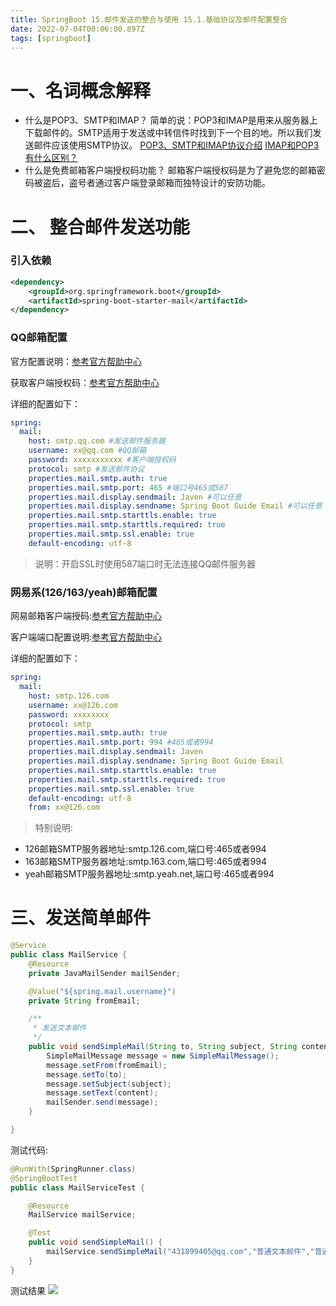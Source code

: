 ```yaml
---
title: SpringBoot 15.邮件发送的整合与使用 15.1.基础协议及邮件配置整合
date: 2022-07-04T00:06:00.897Z
tags: [springboot]
---
```

# 一、名词概念解释

- 什么是POP3、SMTP和IMAP？
  简单的说：POP3和IMAP是用来从服务器上下载邮件的。SMTP适用于发送或中转信件时找到下一个目的地。所以我们发送邮件应该使用SMTP协议。
  [POP3、SMTP和IMAP协议介绍](http://help.mail.163.com/faqDetail.do?code=d7a5dc8471cd0c0e8b4b8f4f8e49998b374173cfe9171305fa1ce630d7f67ac22dc0e9af8168582a)
  [IMAP和POP3有什么区别？](http://help.mail.163.com/faqDetail.do?code=d7a5dc8471cd0c0e8b4b8f4f8e49998b374173cfe9171305fa1ce630d7f67ac2f56104105f35a05d)
- 什么是免费邮箱客户端授权码功能？
  邮箱客户端授权码是为了避免您的邮箱密码被盗后，盗号者通过客户端登录邮箱而独特设计的安防功能。

# 二、 整合邮件发送功能

### 引入依赖

```xml
<dependency>
    <groupId>org.springframework.boot</groupId>
    <artifactId>spring-boot-starter-mail</artifactId>
</dependency>
```

### QQ邮箱配置

官方配置说明：[参考官方帮助中心](http://service.mail.qq.com/cgi-bin/help?subtype=1&&id=28&&no=369)

获取客户端授权码：[参考官方帮助中心](http://service.mail.qq.com/cgi-bin/help?subtype=1&&no=1001256&&id=28)

详细的配置如下：

```yaml
spring:
  mail:
    host: smtp.qq.com #发送邮件服务器
    username: xx@qq.com #QQ邮箱
    password: xxxxxxxxxxx #客户端授权码
    protocol: smtp #发送邮件协议
    properties.mail.smtp.auth: true
    properties.mail.smtp.port: 465 #端口号465或587
    properties.mail.display.sendmail: Javen #可以任意
    properties.mail.display.sendname: Spring Boot Guide Email #可以任意
    properties.mail.smtp.starttls.enable: true
    properties.mail.smtp.starttls.required: true
    properties.mail.smtp.ssl.enable: true
    default-encoding: utf-8
```

> 说明：开启SSL时使用587端口时无法连接QQ邮件服务器

### 网易系(126/163/yeah)邮箱配置

网易邮箱客户端授码:[参考官方帮助中心](http://help.mail.163.com/faq.do?m=list&categoryID=197)

客户端端口配置说明:[参考官方帮助中心](http://mail.163.com/html/110127_imap/index.htm#tab=android)

详细的配置如下：

```yaml
spring:
  mail:
    host: smtp.126.com
    username: xx@126.com
    password: xxxxxxxx
    protocol: smtp
    properties.mail.smtp.auth: true
    properties.mail.smtp.port: 994 #465或者994
    properties.mail.display.sendmail: Javen
    properties.mail.display.sendname: Spring Boot Guide Email
    properties.mail.smtp.starttls.enable: true
    properties.mail.smtp.starttls.required: true
    properties.mail.smtp.ssl.enable: true
    default-encoding: utf-8
    from: xx@126.com
```

> 特别说明:

- 126邮箱SMTP服务器地址:smtp.126.com,端口号:465或者994
- 163邮箱SMTP服务器地址:smtp.163.com,端口号:465或者994
- yeah邮箱SMTP服务器地址:smtp.yeah.net,端口号:465或者994

# 三、发送简单邮件

```java
@Service
public class MailService {
    @Resource
    private JavaMailSender mailSender;

    @Value("${spring.mail.username}")
    private String fromEmail;

    /**
     * 发送文本邮件
     */
    public void sendSimpleMail(String to, String subject, String content) {
        SimpleMailMessage message = new SimpleMailMessage();
        message.setFrom(fromEmail);
        message.setTo(to);
        message.setSubject(subject);
        message.setText(content);
        mailSender.send(message);
    }

}
```

测试代码:

```java
@RunWith(SpringRunner.class)
@SpringBootTest
public class MailServiceTest {

    @Resource
    MailService mailService;

    @Test
    public void sendSimpleMail() {
        mailService.sendSimpleMail("431899405@qq.com","普通文本邮件","普通文本邮件内容测试");
    }
}
```

测试结果
![](https://cdn.jsdelivr.net/gh/krislinzhao/IMGcloud/img/20200506140850.png)
